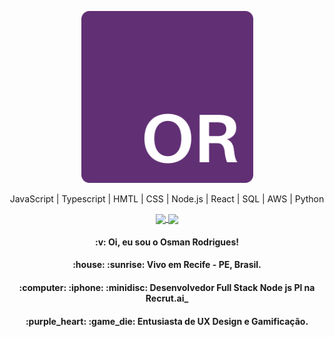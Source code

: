 <!--
**OsmanRodrigues/OsmanRodrigues** is a ✨ _special_ ✨ repository because its `README.md` (this file) appears on your GitHub profile.

Here are some ideas to get you started:

- 🔭 I’m currently working on ...
- 🌱 I’m currently learning ...
- 👯 I’m looking to collaborate on ...
- 🤔 I’m looking for help with ...
- 💬 Ask me about ...
- 📫 How to reach me: ...
- 😄 Pronouns: ...
- ⚡ Fun fact: ...
-->

<p align="center">
  <img src="https://raw.githubusercontent.com/OsmanRodrigues/OsmanRodrigues/master/assets/or-new-logo.png" border="black" width="275"
  alt="OR logo" />
</p>

<p align="center">
  JavaScript | Typescript | HMTL | CSS | Node.js | React | SQL | AWS | Python
</p>

<p align="center">
  <a align="center" href='https://www.linkedin.com/in/osman-rodrigues/'>
    <img align="center" src='https://icons.iconarchive.com/icons/danleech/simple/24/linkedin-icon.png'>
  </a>
  <a align="center" href='https://medium.com/@osmancesar.mr'>
    <img align="center" src='https://cdn4.iconfinder.com/data/icons/social-media-2210/24/Medium-512.png' width='28' heigth='28'>
  </a>
<p/>

<h4 align="center">
  :v: Oi, eu sou o Osman Rodrigues! 
</h4>

<h4 align="center">
  :house: :sunrise: Vivo em <b>Recife - PE</b>, <b>Brasil.</b>
</h4>

<h4 align="center">
  :computer: :iphone: :minidisc: Desenvolvedor Full Stack Node js Pl na Recrut.ai_
</h4>

<h4 align="center">
  :purple_heart: :game_die: Entusiasta de UX Design e Gamificação.
</h4>
